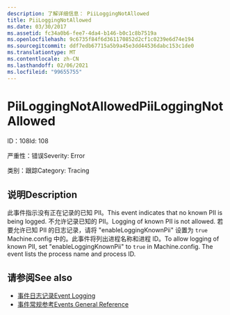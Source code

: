 ```yaml
---
description: 了解详细信息： PiiLoggingNotAllowed
title: PiiLoggingNotAllowed
ms.date: 03/30/2017
ms.assetid: fc34a0b6-fee7-4da4-b146-b0c1c8b7519a
ms.openlocfilehash: 9c6735f84f6d361170852d2cf1c0239e6d74e194
ms.sourcegitcommit: ddf7edb67715a5b9a45e3dd44536dabc153c1de0
ms.translationtype: MT
ms.contentlocale: zh-CN
ms.lasthandoff: 02/06/2021
ms.locfileid: "99655755"
---
```

# <a name="piiloggingnotallowed"></a><span data-ttu-id="84d17-103">PiiLoggingNotAllowed</span><span class="sxs-lookup"><span data-stu-id="84d17-103">PiiLoggingNotAllowed</span></span>

<span data-ttu-id="84d17-104">ID：108</span><span class="sxs-lookup"><span data-stu-id="84d17-104">Id: 108</span></span>  
  
 <span data-ttu-id="84d17-105">严重性：错误</span><span class="sxs-lookup"><span data-stu-id="84d17-105">Severity: Error</span></span>  
  
 <span data-ttu-id="84d17-106">类别：跟踪</span><span class="sxs-lookup"><span data-stu-id="84d17-106">Category: Tracing</span></span>  
  
## <a name="description"></a><span data-ttu-id="84d17-107">说明</span><span class="sxs-lookup"><span data-stu-id="84d17-107">Description</span></span>  

 <span data-ttu-id="84d17-108">此事件指示没有正在记录的已知 PII。</span><span class="sxs-lookup"><span data-stu-id="84d17-108">This event indicates that no known PII is being logged.</span></span> <span data-ttu-id="84d17-109">不允许记录已知的 PII。</span><span class="sxs-lookup"><span data-stu-id="84d17-109">Logging of known PII is not allowed.</span></span> <span data-ttu-id="84d17-110">若要允许已知 PII 的日志记录，请将 "enableLoggingKnownPii" 设置为 `true` Machine.config 中的。此事件将列出进程名称和进程 ID。</span><span class="sxs-lookup"><span data-stu-id="84d17-110">To allow logging of known PII, set "enableLoggingKnownPii" to `true` in Machine.config. The event lists the process name and process ID.</span></span>  
  
## <a name="see-also"></a><span data-ttu-id="84d17-111">请参阅</span><span class="sxs-lookup"><span data-stu-id="84d17-111">See also</span></span>

- [<span data-ttu-id="84d17-112">事件日志记录</span><span class="sxs-lookup"><span data-stu-id="84d17-112">Event Logging</span></span>](index.md)
- [<span data-ttu-id="84d17-113">事件常规参考</span><span class="sxs-lookup"><span data-stu-id="84d17-113">Events General Reference</span></span>](events-general-reference.md)

